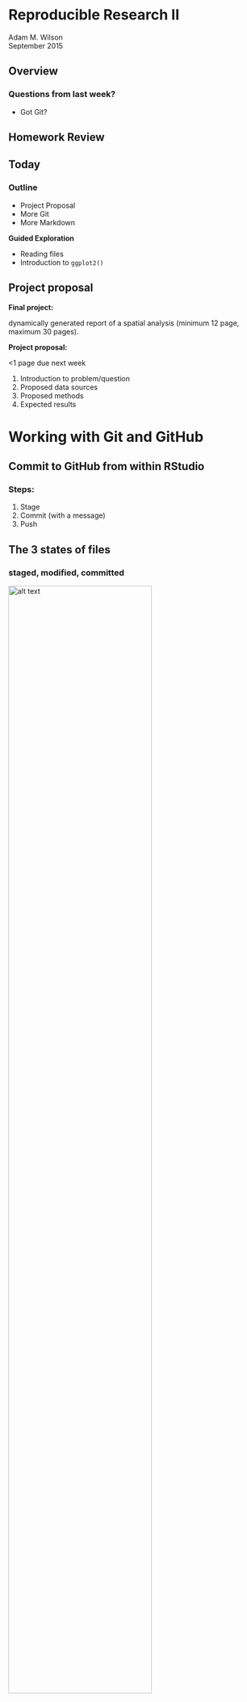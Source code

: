 # Reproducible Research II
Adam M. Wilson  
September 2015  




## Overview

### Questions from last week?

* Got Git?

## Homework Review

##  Today

### Outline

  * Project Proposal
  * More Git
  * More Markdown
  
**Guided Exploration**

  * Reading files
  * Introduction to `ggplot2()`

## Project proposal

**Final project:** 

dynamically generated report of a spatial analysis (minimum 12 page, maximum 30 pages).  

**Project proposal:**

<1 page due next week

1. Introduction to problem/question
2. Proposed data sources
3. Proposed methods
4. Expected results



# Working with Git and GitHub


## Commit to GitHub from within RStudio

### Steps:

1. Stage
2. Commit (with a message)
3. Push

## The 3 states of files

### staged, modified, committed
<img src="assets/staging.png" alt="alt text" width="75%">

The important stuff is hidden in the `.git` folder.



## Staging
<img src="assets/Stage.png" alt="alt text" width="75%">

Select which files you want to commit.

## Committing
<img src="assets/Commit.png" alt="alt text" width="100%">

Add a _commit message_ and click commit.

## Syncing (`push`)
<img src="assets/Push.png" alt="alt text" width="100%">

Click the green arrow to sync with GitHub.

## Github

<img src="assets/Github.png" alt="alt text" width="100%">

Files are updated/stored on GitHub

## Git File Lifecycle

<img src="assets/Lifecycle.png" alt="alt text" width="100%">


## Git command line from RStudio

RStudio has limited functionality.  

<img src="assets/CommandLine.png" alt="alt text" width="75%">


## Git help

```{}
$ git help <verb>
$ git <verb> --help
$ man git-<verb>
```
For example, you can get the manpage help for the config command by running `git help config`

## Git status
<img src="assets/GitCL.png" alt="alt text" width="75%">

Similar to info in git tab in RStudio

## Git config
`git config` shows you all the git configuration settings:

* `user.email`
* `remote.origin.url`  (e.g. to connect to GitHub)

## Branching
Branches used to develop features isolated from each other. 
<img src="assets/merge.png" alt="alt text" width="100%">

Default: _master_ branch. Use other branches for development/collaboration and merge them back upon completion.

## Basic Branching

```{}
$ git checkout -b devel   # create new branch and switch to it


$ git checkout master  #switch back to master
$ git merge devel  #merge in changes from devel branch
```
But we won't do much with branching in this course...

## Git Has Integrity
Everything _checksummed_ before storage and then referred by _checksum_. 

> It’s impossible to change the contents of any file or directory without Git knowing. You can’t lose information in transit or get file corruption without Git being able to detect it.

A 40-character hexadecimal SHA-1 hash:

`24b9da6552252987aa493b52f8696cd6d3b00373`

## Checksum
A way of reducing digital information to a unique ID:

<img src="assets/checksum.jpg" alt="alt text" width="50%">

Git doesn't care about filenames, extensions, etc.  It' the information that matters...


## Git can do far more!

Check out the (free) book [ProGIT](https://git-scm.com/book/en/v2)

<img src="assets/progit2.png" alt="alt text" width="30%">


Or the [cheatsheet](https://training.github.com/kit/downloads/github-git-cheat-sheet.pdf).

## Philosphy  
Remember, the data and code are _real_, the products (tables, figures) are ephemeral...  

# RMarkdown

## RMarkdown: workflow
<img src="assets/Rmarkdown01.png" alt="alt text" width="100%">

## RMarkdown: new file
<img src="assets/Rmarkdown02.png" alt="alt text" width="100%">

## RMarkdown: syntax
<img src="assets/Rmarkdown03.png" alt="alt text" width="70%">

## RMarkdown: output
<img src="assets/Rmarkdown04.png" alt="alt text" width="100%">

## RMarkdown: code
<img src="assets/Rmarkdown05.png" alt="alt text" width="90%">

## RMarkdown: chunks
Option      default   effect
----        ---       ----
`eval`        `TRUE`      Evalute the code and include the results
`echo`        `TRUE`      Display the code along with its results
`warning`     `TRUE`      Display warnings
`error`       `FALSE`     Display errors
`message`     `TRUE`      Display messages
`tidy`        `FALSE`     Reformat code to make it 'tidy'
`results`     "markup"    "markup", "asis","hold","hide"
`cache`       `FALSE`     Cache results for future renders
`comment`     `"##"`      Comment character to preface results
`fig.width`   7           Width in inches for plots
`fig.height`  7           Height in inches for plots

## Chunk examples

R Code Chunks: Displaying Plots

<img src="assets/figure.png" alt="alt text" width="80%">

<img src="04_Reproducibile_files/figure-revealjs/unnamed-chunk-2-1.png" title="" alt="" style="display: block; margin: auto;" />

## Global chunk options

Use  chunk options throughout a document:
<img src="assets/globalOptions.png" alt="alt text" width="100%">


## RMarkdown: render

<img src="assets/Rmarkdown06.png" alt="alt text" width="100%">


## Visualize .md on GitHub

Update the YAML header to keep the markdown file

From this:

```r
title: "Untitled"
author: "Adam M. Wilson"
date: "September 21, 2015"
output: html_document
```

To this:

```r
title: "Demo"
author: "Adam M. Wilson"
date: "September 21, 2015"
output: 
  html_document:
      keep_md: true
```

And click `knit HTML` to generate the output

## Visualize example
<img src="assets/ghmd.png" alt="alt text" width="75%">


## Explore markdown<->Git

1. Use _File -> New File -> R Markdown_ to create a new markdown file.  
2. Use the Cheatsheet to add sections (`#` and `##`) and some example narrative.  
3. `Stage`, `Commit`, `Push`!
4. Make more changes then `Stage`, `Commit`, `Push`!
4. Explore the markdown file on your GitHub website.  

<br>

### Take 15 minutes & ask questions!


## Colophon

Licensing: 
* Presentation: [CC-BY-3.0 ](http://creativecommons.org/licenses/by/3.0/us/)
* Source code: [MIT](http://opensource.org/licenses/MIT) 

